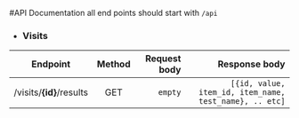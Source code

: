 #API Documentation
all end points should start with `/api`

* ### Visits
| Endpoint      | Method           | Request body  | Response body
| ------------- |:-------------:| -----:| -----:|
| /visits/**{id}**/results      | GET      |   `empty` |  `[{id, value, item_id, item_name, test_name}, .. etc]` |
